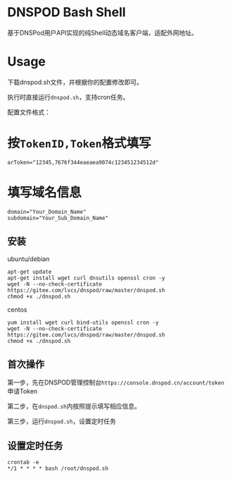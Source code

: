 # DNSPOD Bash Shell

基于DNSPod用户API实现的纯Shell动态域名客户端，适配外网地址。

# Usage

下载dnspod.sh文件，并根据你的配置修改即可。

执行时直接运行`dnspod.sh`，支持cron任务。

配置文件格式：

# 按`TokenID,Token`格式填写
```
arToken="12345,7676f344eaeaea9074c123451234512d"
```

# 填写域名信息
```
domain="Your_Domain_Name"
subdomain="Your_Sub_Domain_Name"
```

## 安装
ubuntu/debian
```
apt-get update
apt-get install wget curl dnsutils openssl cron -y
wget -N --no-check-certificate https://gitee.com/lvcs/dnspod/raw/master/dnspod.sh
chmod +x ./dnspod.sh
```

centos
```
yum install wget curl bind-utils openssl cron -y
wget -N --no-check-certificate https://gitee.com/lvcs/dnspod/raw/master/dnspod.sh
chmod +x ./dnspod.sh
```

## 首次操作
第一步，先在DNSPOD管理控制台```https://console.dnspod.cn/account/token```申请Token

第二步，在```dnspod.sh```内按照提示填写相应信息。

第三步，运行```dnspod.sh```，设置定时任务

## 设置定时任务
```
crontab -e
*/1 * * * * bash /root/dnspod.sh
```